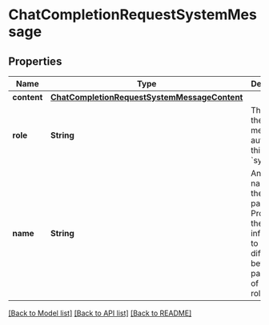 # ChatCompletionRequestSystemMessage

## Properties
Name | Type | Description | Notes
------------ | ------------- | ------------- | -------------
**content** | [**ChatCompletionRequestSystemMessageContent**](ChatCompletionRequestSystemMessageContent.md) |  | 
**role** | **String** | The role of the messages author, in this case &#x60;system&#x60;. | 
**name** | **String** | An optional name for the participant. Provides the model information to differentiate between participants of the same role. | [optional] 

[[Back to Model list]](../README.md#documentation-for-models) [[Back to API list]](../README.md#documentation-for-api-endpoints) [[Back to README]](../README.md)


